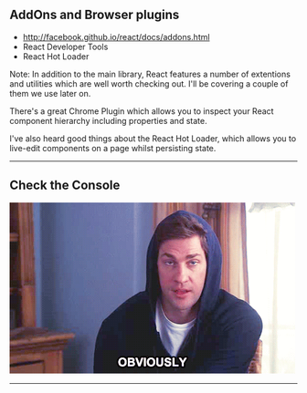 ## AddOns and Browser plugins
- http://facebook.github.io/react/docs/addons.html
- React Developer Tools
- React Hot Loader

Note:
In addition to the main library, React features a number of extentions and utilities which are well worth checking out. I'll be covering a couple of them we use later on.

There's a great Chrome Plugin which allows you to inspect your React component hierarchy including properties and state.

I've also heard good things about the React Hot Loader, which allows you to live-edit components on a page whilst persisting state.


---

## Check the Console
![Obviously](../../images/obviously.gif)<!-- .element: class="fragment" width="800" -->

---
